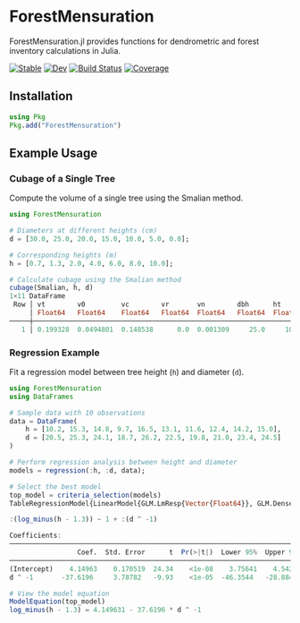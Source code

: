 # ForestMensuration

ForestMensuration.jl provides functions for dendrometric and forest inventory calculations in Julia.

[![Stable](https://img.shields.io/badge/docs-stable-blue.svg)](https://marcosdanieldasilva.github.io/ForestMensuration.jl/stable//forestmensuration/)
[![Dev](https://img.shields.io/badge/docs-dev-blue.svg)](https://marcosdanieldasilva.github.io/ForestMensuration.jl/dev/forestmensuration/)
[![Build Status](https://github.com/marcosdanieldasilva/ForestMensuration.jl/actions/workflows/CI.yml/badge.svg?branch=main)](https://github.com/marcosdanieldasilva/ForestMensuration.jl/actions/workflows/CI.yml?query=branch%3Amain)
[![Coverage](https://codecov.io/gh/marcosdanieldasilva/ForestMensuration.jl/branch/main/graph/badge.svg)](https://codecov.io/gh/marcosdanieldasilva/ForestMensuration.jl)

## Installation

```julia
using Pkg
Pkg.add("ForestMensuration")
```

## Example Usage

### Cubage of a Single Tree

Compute the volume of a single tree using the Smalian method.

```julia
using ForestMensuration

# Diameters at different heights (cm)
d = [30.0, 25.0, 20.0, 15.0, 10.0, 5.0, 0.0];

# Corresponding heights (m)
h = [0.7, 1.3, 2.0, 4.0, 6.0, 8.0, 10.0];

# Calculate cubage using the Smalian method
cubage(Smalian, h, d)
1×11 DataFrame
 Row │ vt        v0         vc        vr       vn        dbh      ht       hc       aff       nff       qf
     │ Float64   Float64    Float64   Float64  Float64   Float64  Float64  Float64  Float64   Float64   Float64
─────┼──────────────────────────────────────────────────────────────────────────────────────────────────────────
   1 │ 0.199328  0.0494801  0.148538      0.0  0.001309     25.0     10.0      8.0  0.406067  0.335592      0.5
```

### Regression Example

Fit a regression model between tree height (`h`) and diameter (`d`).

```julia
using ForestMensuration
using DataFrames

# Sample data with 10 observations
data = DataFrame(
    h = [10.2, 15.3, 14.8, 9.7, 16.5, 13.1, 11.6, 12.4, 14.2, 15.0],
    d = [20.5, 25.3, 24.1, 18.7, 26.2, 22.5, 19.8, 21.0, 23.4, 24.5]
)

# Perform regression analysis between height and diameter
models = regression(:h, :d, data);

# Select the best model
top_model = criteria_selection(models)
TableRegressionModel{LinearModel{GLM.LmResp{Vector{Float64}}, GLM.DensePredChol{Float64, LinearAlgebra.CholeskyPivoted{Float64, Matrix{Float64}, Vector{Int64}}}}, Matrix{Float64}}

:(log_minus(h - 1.3)) ~ 1 + :(d ^ -1)

Coefficients:
─────────────────────────────────────────────────────────────────────────
                 Coef.  Std. Error      t  Pr(>|t|)  Lower 95%  Upper 95%
─────────────────────────────────────────────────────────────────────────
(Intercept)    4.14963    0.170519  24.34    <1e-08    3.75641    4.54285
d ^ -1       -37.6196     3.78782   -9.93    <1e-05  -46.3544   -28.8849

# View the model equation
ModelEquation(top_model)
log_minus(h - 1.3) = 4.149631 - 37.6196 * d ^ -1
```

